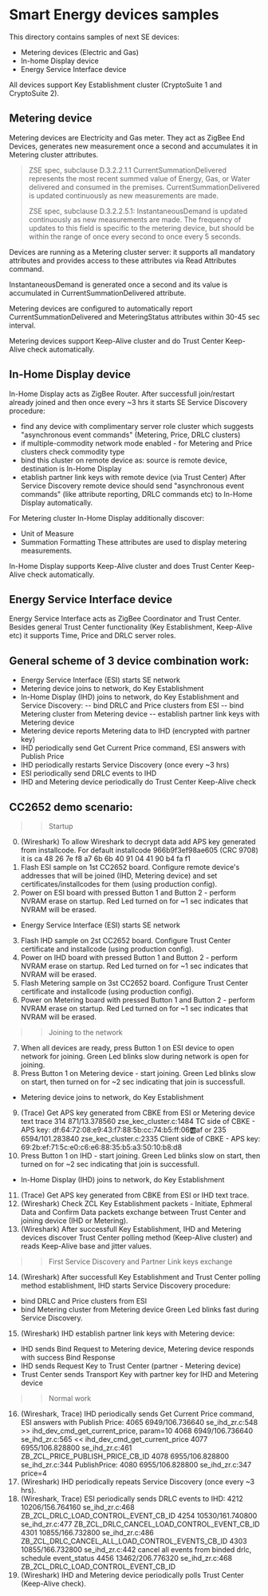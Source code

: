 # Smart Energy devices samples

This directory contains samples of next SE devices:
* Metering devices (Electric and Gas)
* In-home Display device
* Energy Service Interface device

All devices support Key Establishment cluster (CryptoSuite 1 and CryptoSuite 2).

## Metering device

Metering devices are Electricity and Gas meter. They act as ZigBee End Devices,
generates new measurement once a second and accumulates it in Metering cluster attributes.

> ZSE spec, subclause D.3.2.2.1.1
>    CurrentSummationDelivered represents the most recent summed value of Energy, Gas,
>    or Water delivered and consumed in the premises. CurrentSummationDelivered is updated
>    continuously as new measurements are made.
>
> ZSE spec, subclause D.3.2.2.5.1:
>    InstantaneousDemand is updated continuously as new measurements are made.
>    The frequency of updates to this field is specific to the metering device, but
>    should be within the range of once every second to once every 5 seconds.

Devices are running as a Metering cluster server: it supports all mandatory attributes and provides
access to these attributes via Read Attributes command.

InstantaneousDemand is generated once a second and its value is accumulated in
CurrentSummationDelivered attribute.

Metering devices are configured to automatically report CurrentSummationDelivered and MeteringStatus
attributes within 30-45 sec interval.

Metering devices support Keep-Alive cluster and do Trust Center Keep-Alive check automatically.

## In-Home Display device

In-Home Display acts as ZigBee Router. After successfull join/restart already joined and then once
every ~3 hrs it starts SE Service Discovery procedure:
- find any device with complimentary server role cluster which suggests "asynchronous event
commands" (Metering, Price, DRLC clusters)
- if multiple-commodity network mode enabled - for Metering and Price clusters check commodity type
- bind this cluster on remote device as: source is remote device, destination is In-Home Display
- etablish partner link keys with remote device (via Trust Center)
After Service Discovery remote device should send "asynchronous event commands" (like attribute reporting, DRLC commands etc) to In-Home Display automatically.

For Metering cluster In-Home Display additionally discover:
* Unit of Measure
* Summation Formatting
These attributes are used to display metering measurements.

In-Home Display supports Keep-Alive cluster and does Trust Center Keep-Alive check automatically.

## Energy Service Interface device

Energy Service Interface acts as ZigBee Coordinator and Trust Center. Besides general Trust Center
functionality (Key Establishment, Keep-Alive etc) it supports Time, Price and DRLC server roles.

## General scheme of 3 device combination work:
- Energy Service Interface (ESI) starts SE network
- Metering device joins to network, do Key Establishment
- In-Home Display (IHD) joins to network, do Key Establishment and Service Discovery:
-- bind DRLC and Price clusters from ESI
-- bind Metering cluster from Metering device
-- establish partner link keys with Metering device
- Metering device reports Metering data to IHD (encrypted with partner key)
- IHD periodically send Get Current Price command, ESI answers with Publish Price
- IHD periodically restarts Service Discovery (once every ~3 hrs)
- ESI periodically send DRLC events to IHD
- IHD and Metering device periodically do Trust Center Keep-Alive check

## CC2652 demo scenario:
>> Startup
0. (Wireshark) To allow Wireshark to decrypt data add APS key generated from installcode.
For default installcode
   966b9f3ef98ae605 (CRC 9708)
it is
   ca 48 26 7e f8 a7 6b 6b 40 91 04 41 90 b4 fa f1
1. Flash ESI sample on 1st CC2652 board. Configure remote device's addresses that will be joined
(IHD, Metering device) and set certificates/installcodes for them (using production config).
2. Power on ESI board with pressed Button 1 and Button 2 - perform NVRAM erase on startup.
Red Led turned on for ~1 sec indicates that NVRAM will be erased.
- Energy Service Interface (ESI) starts SE network
3. Flash IHD sample on 2st CC2652 board. Configure Trust Center certificate and installcode
(using production config).
4. Power on IHD board with pressed Button 1 and Button 2 - perform NVRAM erase on startup.
Red Led turned on for ~1 sec indicates that NVRAM will be erased.
5. Flash Metering sample on 3st CC2652 board. Configure Trust Center certificate and installcode
(using production config).
6. Power on Metering board with pressed Button 1 and Button 2 - perform NVRAM erase on startup.
Red Led turned on for ~1 sec indicates that NVRAM will be erased.

>> Joining to the network
7. When all devices are ready, press Button 1 on ESI device to open network for joining.
Green Led blinks slow during network is open for joining.
8. Press Button 1 on Metering device - start joining.
Green Led blinks slow on start, then turned on for ~2 sec indicating that join is successfull.
- Metering device joins to network, do Key Establishment
9. (Trace) Get APS key generated from CBKE from ESI or Metering device text trace
314     871/13.378560  zse_kec_cluster.c:1484  TC side of CBKE - APS key: df:64:72:08:e9:43:f7:88:5b:cc:74:b5:ff:06:ab:af
or
235	 6594/101.283840	zse_kec_cluster.c:2335	Client side of CBKE - APS key: 69:2b:ef:71:5c:e0:c6:e6:88:35:b5:a3:50:10:b8:d8
10. Press Button 1 on IHD - start joining.
Green Led blinks slow on start, then turned on for ~2 sec indicating that join is successfull.
- In-Home Display (IHD) joins to network, do Key Establishment
11. (Trace) Get APS key generated from CBKE from ESI or IHD text trace.
12. (Wireshark) Check ZCL Key Establishment packets - Initiate, Ephmeral Data and Confirm
Data packets exchange between Trust Center and joining device (IHD or Metering).
13. (Wireshark) After successfull Key Establishment, IHD and Metering devices discover Trust Center polling method (Keep-Alive cluster) and reads Keep-Alive base and jitter values.

>> First Service Discovery and Partner Link keys exchange
14. (Wireshark) After successfull Key Establishment and Trust Center polling method establishment, IHD starts Service Discovery procedure:
- bind DRLC and Price clusters from ESI
- bind Metering cluster from Metering device
Green Led blinks fast during Service Discovery.
15. (Wireshark) IHD establish partner link keys with Metering device:
- IHD sends Bind Request to Metering device, Metering device responds with success Bind Response
- IHD sends Request Key to Trust Center (partner - Metering device)
- Trust Center sends Transport Key with partner key for IHD and Metering device

>> Normal work
16. (Wireshark, Trace) IHD periodically sends Get Current Price command, ESI answers with Publish Price:
 4065	 6949/106.736640	se_ihd_zr.c:548		>> ihd_dev_cmd_get_current_price, param=10
 4068	 6949/106.736640	se_ihd_zr.c:565		<< ihd_dev_cmd_get_current_price
 4077	 6955/106.828800	se_ihd_zr.c:461		ZB_ZCL_PRICE_PUBLISH_PRICE_CB_ID
 4078	 6955/106.828800	se_ihd_zr.c:344		PublishPrice:
 4080	 6955/106.828800	se_ihd_zr.c:347		price=4
17. (Wireshark) IHD periodically repeats Service Discovery (once every ~3 hrs).
18. (Wireshark, Trace) ESI periodically sends DRLC events to IHD:
 4212	 10206/156.764160	se_ihd_zr.c:468		ZB_ZCL_DRLC_LOAD_CONTROL_EVENT_CB_ID
 4254	 10530/161.740800	se_ihd_zr.c:477		ZB_ZCL_DRLC_CANCEL_LOAD_CONTROL_EVENT_CB_ID
 4301	 10855/166.732800	se_ihd_zr.c:486		ZB_ZCL_DRLC_CANCEL_ALL_LOAD_CONTROL_EVENTS_CB_ID
 4303	 10855/166.732800	se_ihd_zr.c:442		cancel all events from binded drlc, schedule event_status
 4456	 13462/206.776320	se_ihd_zr.c:468		ZB_ZCL_DRLC_LOAD_CONTROL_EVENT_CB_ID
19. (Wireshark) IHD and Metering device periodically polls Trust Center (Keep-Alive check).